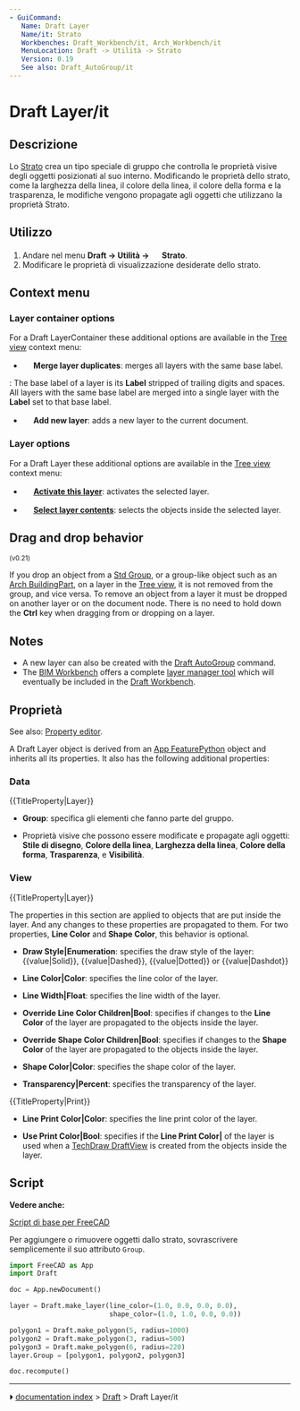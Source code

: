 ```yaml
---
- GuiCommand:
   Name: Draft Layer
   Name/it: Strato
   Workbenches: Draft_Workbench/it, Arch_Workbench/it
   MenuLocation: Draft -> Utilità -> Strato
   Version: 0.19
   See also: Draft_AutoGroup/it
---
```


# Draft Layer/it


</div>



## Descrizione


<div class="mw-translate-fuzzy">

Lo [Strato](Draft_Layer/it.md) crea un tipo speciale di gruppo che controlla le proprietà visive degli oggetti posizionati al suo interno. Modificando le proprietà dello strato, come la larghezza della linea, il colore della linea, il colore della forma e la trasparenza, le modifiche vengono propagate agli oggetti che utilizzano la proprietà Strato.


</div>



## Utilizzo


<div class="mw-translate-fuzzy">

1.  Andare nel menu **Draft → Utilità → <img src="images/Draft_Layer.svg" width=16px> Strato**.
2.  Modificare le proprietà di visualizzazione desiderate dello strato.


</div>

## Context menu 

### Layer container options 

For a Draft LayerContainer these additional options are available in the [Tree view](Tree_view.md) context menu:

-    **<img src="images/Draft_Layer.svg" width=16px> Merge layer duplicates**: merges all layers with the same base label.

:   The base label of a layer is its **Label** stripped of trailing digits and spaces. All layers with the same base label are merged into a single layer with the **Label** set to that base label.

-    **<img src="images/Draft_NewLayer.svg" width=16px> Add new layer**: adds a new layer to the current document.

### Layer options 

For a Draft Layer these additional options are available in the [Tree view](Tree_view.md) context menu:

-    **<img src="images/button_right.svg" width=16px> [Activate this layer](Draft_AutoGroup.md)**: activates the selected layer.

-    **<img src="images/Draft_SelectGroup.svg" width=16px> [Select layer contents](Draft_SelectGroup.md)**: selects the objects inside the selected layer.

## Drag and drop behavior 


<small>(v0.21)</small> 

If you drop an object from a [Std Group](Std_Group.md), or a group-like object such as an [Arch BuildingPart](Arch_BuildingPart.md), on a layer in the [Tree view](Tree_view.md), it is not removed from the group, and vice versa. To remove an object from a layer it must be dropped on another layer or on the document node. There is no need to hold down the **Ctrl** key when dragging from or dropping on a layer.

## Notes

-   A new layer can also be created with the [Draft AutoGroup](Draft_AutoGroup.md) command.
-   The [BIM Workbench](BIM_Workbench.md) offers a complete [layer manager tool](BIM_Layers.md) which will eventually be included in the [Draft Workbench](Draft_Workbench.md).



## Proprietà

See also: [Property editor](Property_editor.md).

A Draft Layer object is derived from an [App FeaturePython](App_FeaturePython.md) object and inherits all its properties. It also has the following additional properties:

### Data


{{TitleProperty|Layer}}


<div class="mw-translate-fuzzy">

-    **Group**: specifica gli elementi che fanno parte del gruppo.

-   Proprietà visive che possono essere modificate e propagate agli oggetti: **Stile di disegno**, **Colore della linea**, **Larghezza della linea**, **Colore della forma**, **Trasparenza**, e **Visibilità**.


</div>

### View


{{TitleProperty|Layer}}

The properties in this section are applied to objects that are put inside the layer. And any changes to these properties are propagated to them. For two properties, **Line Color** and **Shape Color**, this behavior is optional.

-    **Draw Style|Enumeration**: specifies the draw style of the layer: {{value|Solid}}, {{value|Dashed}}, {{value|Dotted}} or {{value|Dashdot}}

-    **Line Color|Color**: specifies the line color of the layer.

-    **Line Width|Float**: specifies the line width of the layer.

-    **Override Line Color Children|Bool**: specifies if changes to the **Line Color** of the layer are propagated to the objects inside the layer.

-    **Override Shape Color Children|Bool**: specifies if changes to the **Shape Color** of the layer are propagated to the objects inside the layer.

-    **Shape Color|Color**: specifies the shape color of the layer.

-    **Transparency|Percent**: specifies the transparency of the layer.


{{TitleProperty|Print}}

-    **Line Print Color|Color**: specifies the line print color of the layer.

-    **Use Print Color|Bool**: specifies if the **Line Print Color|** of the layer is used when a [TechDraw DraftView](TechDraw_DraftView.md) is created from the objects inside the layer.



## Script


<div class="mw-translate-fuzzy">


**Vedere anche:**

[Script di base per FreeCAD](FreeCAD_Scripting_Basics/it.md)


</div>


<div class="mw-translate-fuzzy">

Per aggiungere o rimuovere oggetti dallo strato, sovrascrivere semplicemente il suo attributo `Group`.


</div>


```python
import FreeCAD as App
import Draft

doc = App.newDocument()

layer = Draft.make_layer(line_color=(1.0, 0.0, 0.0, 0.0),
                         shape_color=(1.0, 1.0, 0.0, 0.0))

polygon1 = Draft.make_polygon(5, radius=1000)
polygon2 = Draft.make_polygon(3, radius=500)
polygon3 = Draft.make_polygon(6, radius=220)
layer.Group = [polygon1, polygon2, polygon3]

doc.recompute()
```


<div class="mw-translate-fuzzy">





</div>



---
⏵ [documentation index](../README.md) > [Draft](Draft_Workbench.md) > Draft Layer/it
